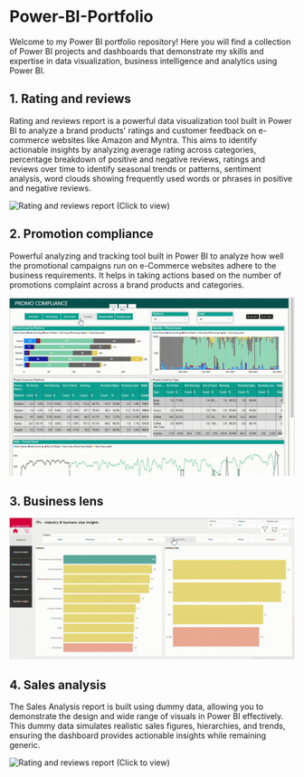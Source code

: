 # Power-BI-Portfolio
Welcome to my Power BI portfolio repository! Here you will find a collection of Power BI projects and dashboards that demonstrate my skills and expertise in data visualization, business intelligence and analytics using Power BI.

## **1. Rating and reviews**
Rating and reviews report is a powerful data visualization tool built in Power BI to analyze a brand products' ratings and customer feedback on e-commerce websites like Amazon and Myntra. This aims to identify actionable insights by analyzing average rating across categories, percentage breakdown of positive and negative reviews, ratings and reviews over time to identify seasonal trends or patterns, sentiment analysis, word clouds showing frequently used words or phrases in positive and negative reviews.

![Rating and reviews report (Click to view)](ratings.gif)

## **2. Promotion compliance**
Powerful analyzing and tracking tool built in Power BI to analyze how well the promotional campaigns run on e-Commerce websites adhere to the business requirements. It helps in taking actions based on the number of promotions complaint across a brand products and categories.

![Rating and reviews report (Click to view)](Promo.gif)

<!--## **3. Best seller ranking report**
Best seller ranking report is a powerful tracking and analytical tool designed in Power BI to track and assess the performance of a brand products based on their rankings listed on Amazon's best seller page. It provides comparative insights into brand performance versus competitors, pinpointing key areas for improvement and driving strategic decision making to enhance market positioning.-->

## **3. Business lens**

![Rating and reviews report (Click to view)](BL1.gif)

## **4. Sales analysis**
The Sales Analysis report is built using dummy data, allowing you to demonstrate the design and wide range of visuals in Power BI effectively. This dummy data simulates realistic sales figures, hierarchies, and trends, ensuring the dashboard provides actionable insights while remaining generic.

![Rating and reviews report (Click to view)](Visual.gif)


